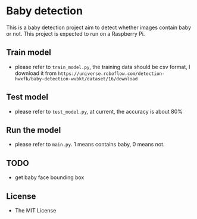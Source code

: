 # Baby detection
This is a baby detection project aim to detect whether images contain baby or not. This project is expected to run on a Raspberry Pi.

## Train model
- please refer to `train_model.py`, the training data should be csv format, I download it from `https://universe.roboflow.com/detection-hwxfk/baby-detection-wvbkt/dataset/16/download`

## Test model
- please refer to `test_model.py`, at current, the accuracy is about 80%

## Run the model
- please refer to `main.py`. 1 means contains baby, 0 means not.

## TODO 
- get baby face bounding box

## License
- The MIT License
